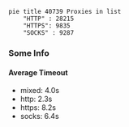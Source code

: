 
```mermaid
pie title 40739 Proxies in list
    "HTTP" : 28215
    "HTTPS": 9835
    "SOCKS" : 9287
```

### Some Info
#### Average Timeout

- mixed: 4.0s
- http: 2.3s
- https: 8.2s
- socks: 6.4s